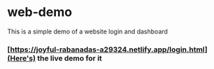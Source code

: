 # web-demo
This is a simple demo of a website login and dashboard
### [https://joyful-rabanadas-a29324.netlify.app/login.html](Here's) the live demo for it
